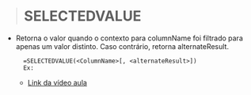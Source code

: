 ># SELECTEDVALUE
* Retorna o valor quando o contexto para columnName foi filtrado para apenas um valor distinto. Caso contrário, retorna alternateResult.
  ```
    =SELECTEDVALUE(<ColumnName>[, <alternateResult>])
    Ex: 
  ```
  * [Link da vídeo aula](https://www.youtube.com/watch?v=3wOOrmRoB18&list=PLWfPHxJoa7zvhuFU0saAaZsCVkrjDRGaN&index=11)